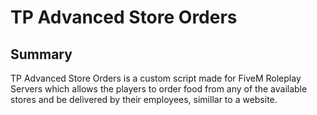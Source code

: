 # TP Advanced Store Orders

## Summary
TP Advanced Store Orders is a custom script made for FiveM Roleplay Servers which allows the players to order food from any of the available stores and be delivered by their employees, simillar to a website.
